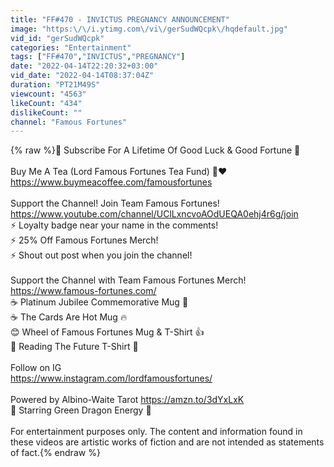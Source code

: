 ```yaml
---
title: "FF#470 - INVICTUS PREGNANCY ANNOUNCEMENT"
image: "https:\/\/i.ytimg.com\/vi\/gerSudWQcpk\/hqdefault.jpg"
vid_id: "gerSudWQcpk"
categories: "Entertainment"
tags: ["FF#470","INVICTUS","PREGNANCY"]
date: "2022-04-14T22:20:32+03:00"
vid_date: "2022-04-14T08:37:04Z"
duration: "PT21M49S"
viewcount: "4563"
likeCount: "434"
dislikeCount: ""
channel: "Famous Fortunes"
---
```

{% raw %}🐲 Subscribe For A Lifetime Of Good Luck &amp; Good Fortune 🐲<br /><br />Buy Me A Tea (Lord Famous Fortunes Tea Fund) 🍵❤️<br /><a rel="nofollow" target="blank" href="https://www.buymeacoffee.com/famousfortunes">https://www.buymeacoffee.com/famousfortunes</a><br /><br />Support the Channel! Join Team Famous Fortunes!<br /><a rel="nofollow" target="blank" href="https://www.youtube.com/channel/UClLxncvoAOdUEQA0ehj4r6g/join">https://www.youtube.com/channel/UClLxncvoAOdUEQA0ehj4r6g/join</a><br />⚡️ Loyalty badge near your name in the comments!<br />⚡️ 25% Off Famous Fortunes Merch!<br />⚡️ Shout out post when you join the channel!<br /><br />Support the Channel with Team Famous Fortunes Merch!<br /><a rel="nofollow" target="blank" href="https://www.famous-fortunes.com/">https://www.famous-fortunes.com/</a><br />☕️ Platinum Jubilee Commemorative Mug 👑 <br />☕️ The Cards Are Hot Mug 🔥<br />😊 Wheel of Famous Fortunes Mug &amp; T-Shirt 👍<br />👕 Reading The Future T-Shirt 👚<br /><br />Follow on IG<br /><a rel="nofollow" target="blank" href="https://www.instagram.com/lordfamousfortunes/">https://www.instagram.com/lordfamousfortunes/</a><br /><br />Powered by Albino-Waite Tarot <a rel="nofollow" target="blank" href="https://amzn.to/3dYxLxK">https://amzn.to/3dYxLxK</a><br />🐲 Starring Green Dragon Energy  🐲<br /><br />For entertainment purposes only. The content and information found in these videos are artistic works of fiction and are not intended as statements of fact.{% endraw %}
